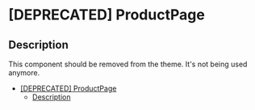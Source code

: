 # [DEPRECATED] ProductPage

## Description

This component should be removed from the theme. It's not being used anymore.

- [[DEPRECATED] ProductPage](#deprecated-productpage)
  - [Description](#description)
